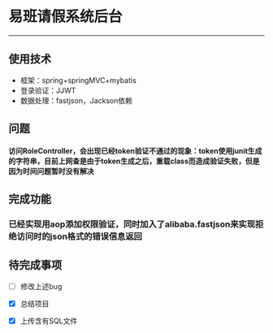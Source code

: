 # 易班请假系统后台
---

## 使用技术
- 框架：spring+springMVC+mybatis
- 登录验证：JJWT
- 数据处理：fastjson，Jackson依赖

## 问题

#### 访问RoleController，会出现已经token验证不通过的现象：token使用junit生成的字符串，目前上网查是由于token生成之后，重载class而造成验证失败，但是因为时间问题暂时没有解决


## 完成功能

### 已经实现用aop添加权限验证，同时加入了alibaba.fastjson来实现拒绝访问时的json格式的错误信息返回

## 待完成事项

- [ ] 修改上述bug

- [x] 总结项目

- [x] 上传含有SQL文件